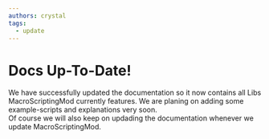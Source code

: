 ```yaml
---
authors: crystal
tags:
  - update
---
```


# Docs Up-To-Date!

We have successfully updated the documentation so it now contains all Libs MacroScriptingMod currently features. We are planing on adding some example-scripts and explanations very soon.  
Of course we will also keep on updading the documentation whenever we update MacroScriptingMod.
